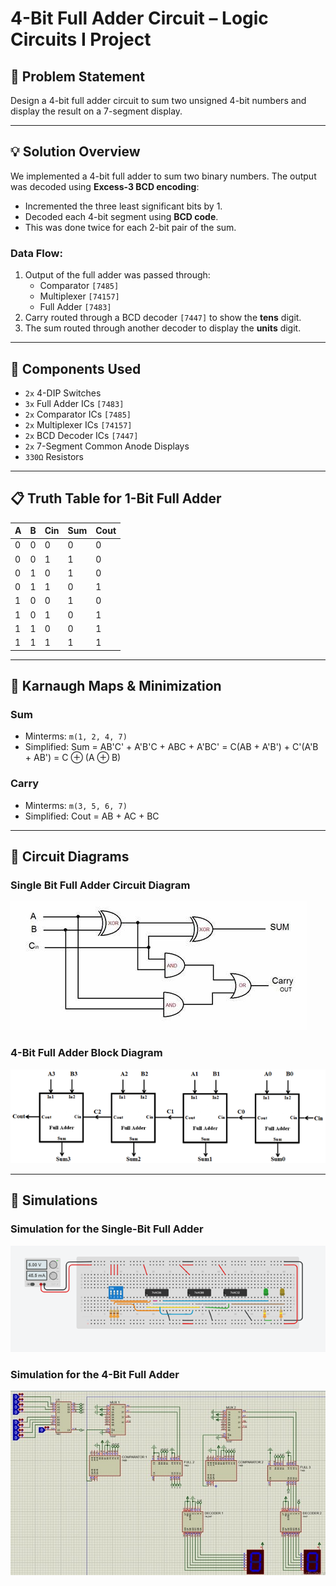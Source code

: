 # 4-Bit Full Adder Circuit – Logic Circuits I Project

## 🧠 Problem Statement

Design a 4-bit full adder circuit to sum two unsigned 4-bit numbers and display the result on a 7-segment display.

---

## 💡 Solution Overview

We implemented a 4-bit full adder to sum two binary numbers. The output was decoded using **Excess-3 BCD encoding**:

- Incremented the three least significant bits by 1.
- Decoded each 4-bit segment using **BCD code**.
- This was done twice for each 2-bit pair of the sum.

### Data Flow:
1. Output of the full adder was passed through:
   - Comparator `[7485]`
   - Multiplexer `[74157]`
   - Full Adder `[7483]`
2. Carry routed through a BCD decoder `[7447]` to show the **tens** digit.
3. The sum routed through another decoder to display the **units** digit.

---

## 🧩 Components Used

- `2x` 4-DIP Switches  
- `3x` Full Adder ICs `[7483]`  
- `2x` Comparator ICs `[7485]`  
- `2x` Multiplexer ICs `[74157]`  
- `2x` BCD Decoder ICs `[7447]`  
- `2x` 7-Segment Common Anode Displays  
- `330Ω` Resistors  

---

## 📋 Truth Table for 1-Bit Full Adder

| A | B | Cin | Sum | Cout |
|---|---|-----|-----|------|
| 0 | 0 |  0  |  0  |  0   |
| 0 | 0 |  1  |  1  |  0   |
| 0 | 1 |  0  |  1  |  0   |
| 0 | 1 |  1  |  0  |  1   |
| 1 | 0 |  0  |  1  |  0   |
| 1 | 0 |  1  |  0  |  1   |
| 1 | 1 |  0  |  0  |  1   |
| 1 | 1 |  1  |  1  |  1   |

---

## 🧮 Karnaugh Maps & Minimization

### Sum

- Minterms: `m(1, 2, 4, 7)`
- Simplified:
  Sum = AB'C' + A'B'C + ABC + A'BC' = C(AB + A'B') + C'(A'B + AB') = C ⊕ (A ⊕ B)


### Carry

- Minterms: `m(3, 5, 6, 7)`
- Simplified:
  Cout = AB + AC + BC


---

## 🔧 Circuit Diagrams

### Single Bit Full Adder Circuit Diagram
![Single Bit Full Adder](assets/single-bit-full-adder.png)

### 4-Bit Full Adder Block Diagram
![4 Bit Full Adder](assets/4-bit-full-adder.png)

---

## 🧪 Simulations

### Simulation for the Single-Bit Full Adder
![Single Bit Simulation](assets/single-bit-simulation.png)

### Simulation for the 4-Bit Full Adder
![4 Bit Simulation](assets/4-bit-simulation.png)
